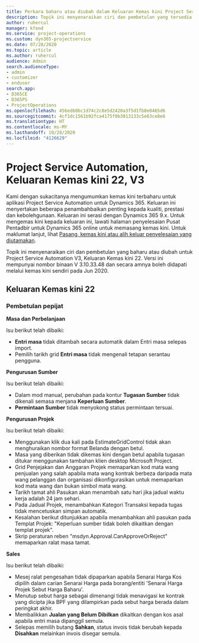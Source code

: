 ```yaml
---
title: Perkara baharu atau diubah dalam Keluaran Kemas kini Project Service Automation 22, V3
description: Topik ini menyenaraikan ciri dan pembetulan yang tersedia dalam Keluaran Kemas kini Project Service Automation 22, V3.
author: ruhercul
manager: kfend
ms.service: project-operations
ms.custom: dyn365-projectservice
ms.date: 07/28/2020
ms.topic: article
ms.author: ruhercul
audience: Admin
search.audienceType:
- admin
- customizer
- enduser
search.app:
- D365CE
- D365PS
- ProjectOperations
ms.openlocfilehash: 456ed68bc1d74c2c8e5d2420a3f5d1fb8e0465d6
ms.sourcegitcommit: 4cf1dc1561b92fca4175f0b3813133c5e63ce8e6
ms.translationtype: HT
ms.contentlocale: ms-MY
ms.lasthandoff: 10/28/2020
ms.locfileid: "4126629"
---
```

# <a name="project-service-automation-update-release-22-v3"></a>Project Service Automation, Keluaran Kemas kini 22, V3

Kami dengan sukacitanya mengumumkan kemas kini terbaharu untuk aplikasi Project Service Automation untuk Dynamics 365. Keluaran ini menyertakan beberapa penambahbaikan penting kepada kualiti, prestasi dan kebolehgunaan. Keluaran ini serasi dengan Dynamics 365 9.x. Untuk mengemas kini kepada keluaran ini, lawati halaman penyelesaian Pusat Pentadbir untuk Dynamics 365 online untuk memasang kemas kini. Untuk maklumat lanjut, lihat [Pasang, kemas kini atau alih keluar penyelesaian yang diutamakan](https://docs.microsoft.com/power-platform/admin/install-remove-preferred-solution).

Topik ini menyenaraikan ciri dan pembetulan yang baharu atau diubah untuk Project Service Automation V3, Keluaran Kemas kini 22. Versi ini mempunyai nombor binaan V 3.10.33.48 dan secara amnya boleh didapati melalui kemas kini sendiri pada Jun 2020.

## <a name="update-release-22"></a>Keluaran Kemas kini 22

### <a name="bug-fixes"></a>Pembetulan pepijat



**Masa dan Perbelanjaan**

Isu berikut telah dibaiki:

- **Entri masa** tidak ditambah secara automatik dalam Entri masa selepas import.
- Pemilih tarikh grid **Entri masa** tidak mengenali tetapan serantau pengguna.

**Pengurusan Sumber**

Isu berikut telah dibaiki:

- Dalam mod manual, perubahan pada kontur **Tugasan Sumber** tidak dikenali semasa menjana **Keperluan Sumber**.
- **Permintaan Sumber** tidak menyokong status permintaan tersuai.

**Pengurusan Projek**

Isu berikut telah dibaiki:

- Menggunakan klik dua kali pada EstimateGridControl tidak akan menghuraikan nombor format Belanda dengan betul.
- Masa yang diberikan tidak dikemas kini dengan betul apabila tugasan ditukar menggunakan tambahan klien desktop Microsoft Project.
- Grid Penjejakan dan Anggaran Projek memaparkan kod mata wang penjualan yang salah apabila mata wang kontrak berbeza daripada mata wang pelanggan dan organisasi dikonfigurasikan untuk memaparkan kod mata wang dan bukan simbol mata wang.
- Tarikh tamat ahli Pasukan akan menambah satu hari jika jadual waktu kerja adalah 24 jam sehari.
- Pada Jadual Projek, menambahkan Kategori Transaksi kepada tugas tidak mencetuskan simpan automatik.
- Kesalahan berikut ditunjukkan apabila menambahkan ahli pasukan pada Templat Projek: "Keperluan sumber tidak boleh dikaitkan dengan templat projek". 
- Skrip peraturan reben "msdyn.Approval.CanApproveOrReject" memaparkan ralat masa tamat.

**Sales**

Isu berikut telah dibaiki:

- Mesej ralat pengesahan tidak dipaparkan apabila Senarai Harga Kos dipilih dalam carian Senarai Harga pada borang/entiti 'Senarai Harga Projek Sebut Harga Baharu'.
- Menutup sebut harga sebagai dimenangi tidak menavigasi ke kontrak yang dicipta jika BPF yang dilampirkan pada sebut harga berada dalam peringkat akhir.
- Membalikkan **Jualan yang Belum Dibilkan** dikaitkan dengan kos asal apabila entri masa dipanggil semula.
- Selepas memilih butang **Sahkan**, status invois tidak berubah kepada **Disahkan** melainkan invois disegar semula.
